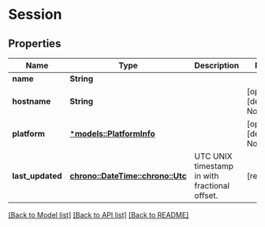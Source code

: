 # Session

## Properties
Name | Type | Description | Notes
------------ | ------------- | ------------- | -------------
**name** | **String** |  | 
**hostname** | **String** |  | [optional] [default to None]
**platform** | [***models::PlatformInfo**](PlatformInfo.md) |  | [optional] [default to None]
**last_updated** | [**chrono::DateTime::<chrono::Utc>**](DateTime.md) | UTC UNIX timestamp in with fractional offset. | [readonly] 

[[Back to Model list]](../README.md#documentation-for-models) [[Back to API list]](../README.md#documentation-for-api-endpoints) [[Back to README]](../README.md)


